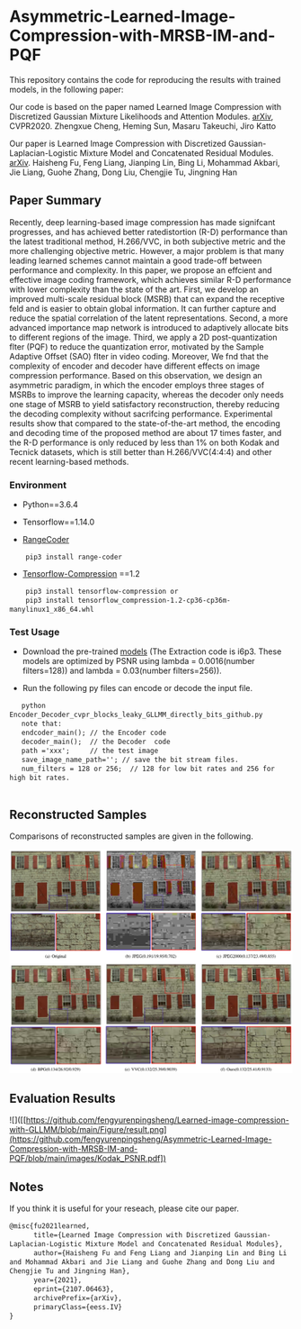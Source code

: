 # Asymmetric-Learned-Image-Compression-with-MRSB-IM-and-PQF


This repository contains the code for reproducing the results with trained models, in the following paper:

Our code is based on the paper named Learned Image Compression with Discretized Gaussian Mixture Likelihoods and Attention Modules. [arXiv](https://arxiv.org/abs/2001.01568), CVPR2020. Zhengxue Cheng, Heming Sun, Masaru Takeuchi, Jiro Katto

Our paper is Learned Image Compression with Discretized Gaussian-Laplacian-Logistic Mixture Model and Concatenated Residual Modules. [arXiv](https://arxiv.org/abs/2107.06463).
Haisheng Fu, Feng Liang, Jianping Lin, Bing Li, Mohammad Akbari, Jie Liang, Guohe Zhang, Dong Liu, Chengjie Tu, Jingning Han



## Paper Summary

Recently, deep learning-based image compression has made signifcant progresses, and has achieved better ratedistortion (R-D) performance than the latest traditional method, H.266/VVC, in both subjective metric and the more challenging objective metric. However, a major problem is that many leading learned schemes cannot maintain a good trade-off between performance and complexity. In this paper, we propose an effcient and effective image coding framework, which achieves similar R-D performance with lower complexity than the state of the art. First, we develop an improved multi-scale residual block (MSRB) that can expand the receptive feld and is easier to
obtain global information. It can further capture and reduce the spatial correlation of the latent representations. Second, a more advanced importance map network is introduced to adaptively allocate bits to different regions of the image. Third, we apply a 2D post-quantization flter (PQF) to reduce the quantization error, motivated by the Sample Adaptive Offset (SAO) flter in video coding. Moreover, We fnd that the complexity of encoder and decoder have different effects on image compression performance. Based on this observation, we design an asymmetric paradigm, in which the encoder employs three stages of MSRBs to improve the learning capacity, whereas the decoder only needs one stage of MSRB to yield satisfactory reconstruction, thereby reducing the decoding complexity without sacrifcing
performance. Experimental results show that compared to the state-of-the-art method, the encoding and decoding time of the proposed method are about 17 times faster, and the R-D performance is only reduced by less than 1% on both Kodak and Tecnick datasets, which is still better than H.266/VVC(4:4:4) and other recent learning-based methods. 

### Environment 

* Python==3.6.4

* Tensorflow==1.14.0

* [RangeCoder](https://github.com/lucastheis/rangecoder)

```   
    pip3 install range-coder
```

* [Tensorflow-Compression](https://github.com/tensorflow/compression) ==1.2

```
    pip3 install tensorflow-compression or 
    pip3 install tensorflow_compression-1.2-cp36-cp36m-manylinux1_x86_64.whl
```

### Test Usage

* Download the pre-trained [models](https://pan.baidu.com/s/1VZ8EZZzX8VKJg4auKxVytQ) (The Extraction code is i6p3. These models are optimized by PSNR using lambda = 0.0016(number filters=128)) and lambda = 0.03(number filters=256)).

* Run the following py files can encode or decode the input file. 

```
   python Encoder_Decoder_cvpr_blocks_leaky_GLLMM_directly_bits_github.py
   note that:
   endcoder_main(); // the Encoder code
   decoder_main();  // the Decoder  code
   path ='xxx';     // the test image 
   save_image_name_path=''; // save the bit stream files.
   num_filters = 128 or 256;  // 128 for low bit rates and 256 for high bit rates.
   
```



## Reconstructed Samples

Comparisons of reconstructed samples are given in the following.

![](https://github.com/fengyurenpingsheng/Learned-image-compression-with-GLLMM/blob/main/Figure/example.png)


## Evaluation Results

![]([[https://github.com/fengyurenpingsheng/Learned-image-compression-with-GLLMM/blob/main/Figure/result.png](https://github.com/fengyurenpingsheng/Asymmetric-Learned-Image-Compression-with-MRSB-IM-and-PQF/blob/main/images/Kodak_PSNR.pdf])

## Notes


If you think it is useful for your reseach, please cite our paper. 
```
@misc{fu2021learned,
      title={Learned Image Compression with Discretized Gaussian-Laplacian-Logistic Mixture Model and Concatenated Residual Modules}, 
      author={Haisheng Fu and Feng Liang and Jianping Lin and Bing Li and Mohammad Akbari and Jie Liang and Guohe Zhang and Dong Liu and Chengjie Tu and Jingning Han},
      year={2021},
      eprint={2107.06463},
      archivePrefix={arXiv},
      primaryClass={eess.IV}
}
```
